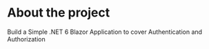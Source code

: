# About the project
Build a Simple .NET 6 Blazor Application to cover Authentication and Authorization
